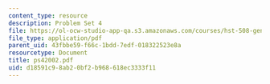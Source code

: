 ```yaml
---
content_type: resource
description: Problem Set 4
file: https://ol-ocw-studio-app-qa.s3.amazonaws.com/courses/hst-508-genomics-and-computational-biology-fall-2002/d18591c98ab20bf2b968618ec3333f11_ps42002.pdf
file_type: application/pdf
parent_uid: 43fbbe59-f66c-1bdd-7edf-018322523e8a
resourcetype: Document
title: ps42002.pdf
uid: d18591c9-8ab2-0bf2-b968-618ec3333f11
---
```

